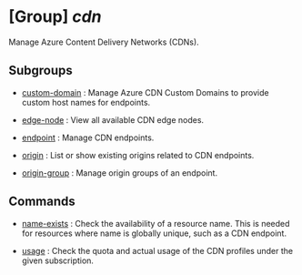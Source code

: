 # [Group] _cdn_

Manage Azure Content Delivery Networks (CDNs).

## Subgroups

- [custom-domain](/Commands/cdn/custom-domain/readme.md)
: Manage Azure CDN Custom Domains to provide custom host names for endpoints.

- [edge-node](/Commands/cdn/edge-node/readme.md)
: View all available CDN edge nodes.

- [endpoint](/Commands/cdn/endpoint/readme.md)
: Manage CDN endpoints.

- [origin](/Commands/cdn/origin/readme.md)
: List or show existing origins related to CDN endpoints.

- [origin-group](/Commands/cdn/origin-group/readme.md)
: Manage origin groups of an endpoint.

## Commands

- [name-exists](/Commands/cdn/_name-exists.md)
: Check the availability of a resource name. This is needed for resources where name is globally unique, such as a CDN endpoint.

- [usage](/Commands/cdn/_usage.md)
: Check the quota and actual usage of the CDN profiles under the given subscription.
